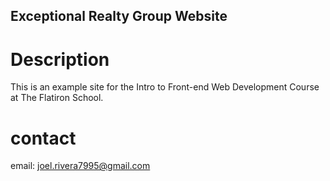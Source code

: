 Exceptional Realty Group Website
---

# Description

This is an example site for the Intro to Front-end Web Development Course at The Flatiron School.

# contact

email: joel.rivera7995@gmail.com